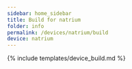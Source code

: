 ```yaml
---
sidebar: home_sidebar
title: Build for natrium
folder: info
permalink: /devices/natrium/build
device: natrium
---
```

{% include templates/device_build.md %}
